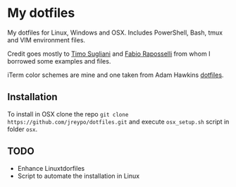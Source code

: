 My dotfiles
===========

My dotfiles for Linux, Windows and OSX. Includes PowerShell, Bash, tmux and VIM environment files.

Credit goes mostly to [Timo Sugliani](https://twitter.com/tsugliani) and [Fabio Raposselli](https://twitter.com/fabiorapposelli) from whom I borrowed some examples and files.

iTerm color schemes are mine and one taken from Adam Hawkins [dotfiles](https://github.com/ahawkins/dotfiles).

## Installation

To install in OSX clone the repo `git clone https://github.com/jreypo/dotfiles.git` and execute `osx_setup.sh` script in folder `osx`.

## TODO
- Enhance Linuxtdorfiles
- Script to automate the installation in Linux
